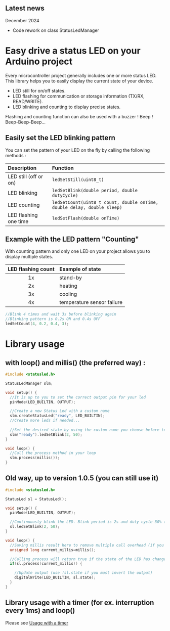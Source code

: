 ## Latest news

December 2024
* Code rework on class StatusLedManager

# Easy drive a status LED on your Arduino project

Every microcontroller project generally includes one or more status LED.  
This library helps you to easily display the current state of your device.

* LED still for on/off states.
* LED flashing for communication or storage information (TX/RX, READ/WRITE).
* LED blinking and counting to display precise states.

Flashing and counting function can also be used with a buzzer ! Beep ! Beep-Beep-Beep...


## Easily set the LED blinking pattern
You can set the pattern of your LED on the fly by calling the following methods :

| Description           | Function                                                                |
| :-------------------- | :---------------------------------------------------------------------- |
| LED still (off or on) | `ledSetStill(uint8_t)`                                                  |
| LED blinking          | `ledSetBlink(double period, double dutyCycle)`                          |
| LED counting          | `ledSetCount(uint8_t count, double onTime, double delay, double sleep)` |
| LED flashing one time | `ledSetFlash(double onTime)`                                            |


## Example with the LED pattern "Counting"
With counting pattern and only one LED on your project allows you to display multiple states.

| LED flashing count | Example of state           |
| :----------------: | :------------------------- |
|         1x         | stand-by                   |
|         2x         | heating                    |
|         3x         | cooling                    |
|         4x         | temperature sensor failure |


```cpp
//Blink 4 times and wait 3s before blinking again
//Blinking pattern is 0.2s ON and 0.4s OFF
ledSetCount(4, 0.2, 0.4, 3);
```

# Library usage

## with loop() and millis() (the preferred way) :


```cpp
#include <statusled.h>

StatusLedManager slm;

void setup() {
  //It is up to you to set the correct output pin for your led
  pinMode(LED_BUILTIN, OUTPUT);

  //Create a new Status Led with a custom name
  slm.createStatusLed("ready", LED_BUILTIN);
  //Create more leds if needed...
  
  //Set the desired state by using the custom name you choose before to address the correct led
  slm("ready").ledSetBlink(2, 50);
}

void loop() {
  //Call the process method in your loop
  slm.process(millis());
}
```

## Old way, up to version 1.0.5 (you can still use it)

```cpp
#include <statusled.h>

StatusLed sl = StatusLed();

void setup() {
  pinMode(LED_BUILTIN, OUTPUT);

  //Continuously blink the LED. Blink period is 2s and duty cycle 50% (1s on, 1s off).
  sl.ledSetBlink(2, 50);
}

void loop() {
  //Saving millis result here to remove multiple call overhead (if you have multiple LED to update)
  unsigned long current_millis=millis();

  //Calling process will return true if the state of the LED has changed.
  if(sl.process(current_millis)) {

    //Update output (use !sl.state if you must invert the output)
    digitalWrite(LED_BUILTIN, sl.state);
  }
}
```

## Library usage with a timer (for ex. interruption every 1ms) and loop()

Please see [Usage with a timer](Usage%20with%20a%20timer.md)

